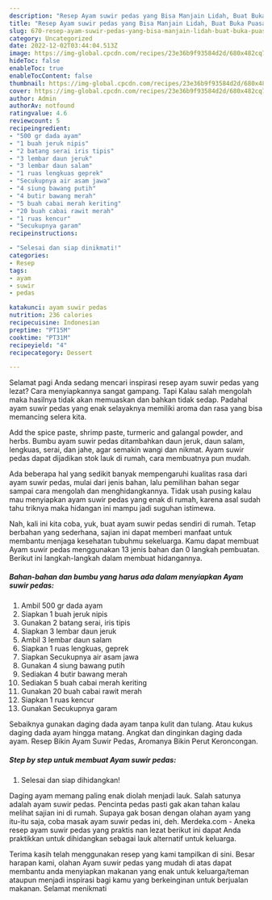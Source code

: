 ```yaml
---
description: "Resep Ayam suwir pedas yang Bisa Manjain Lidah, Buat Buka Puasa Bisa Manjain Lidah"
title: "Resep Ayam suwir pedas yang Bisa Manjain Lidah, Buat Buka Puasa Bisa Manjain Lidah"
slug: 670-resep-ayam-suwir-pedas-yang-bisa-manjain-lidah-buat-buka-puasa-bisa-manjain-lidah
category: Uncategorized
date: 2022-12-02T03:44:04.513Z
image: https://img-global.cpcdn.com/recipes/23e36b9f93584d2d/680x482cq70/ayam-suwir-pedas-foto-resep-utama.jpg
hideToc: false
enableToc: true
enableTocContent: false
thumbnail: https://img-global.cpcdn.com/recipes/23e36b9f93584d2d/680x482cq70/ayam-suwir-pedas-foto-resep-utama.jpg
cover: https://img-global.cpcdn.com/recipes/23e36b9f93584d2d/680x482cq70/ayam-suwir-pedas-foto-resep-utama.jpg
author: Admin
authorAv: notfound
ratingvalue: 4.6
reviewcount: 5
recipeingredient:
- "500 gr dada ayam"
- "1 buah jeruk nipis"
- "2 batang serai iris tipis"
- "3 lembar daun jeruk"
- "3 lembar daun salam"
- "1 ruas lengkuas geprek"
- "Secukupnya air asam jawa"
- "4 siung bawang putih"
- "4 butir bawang merah"
- "5 buah cabai merah keriting"
- "20 buah cabai rawit merah"
- "1 ruas kencur"
- "Secukupnya garam"
recipeinstructions:

- "Selesai dan siap dinikmati!"
categories:
- Resep
tags:
- ayam
- suwir
- pedas

katakunci: ayam suwir pedas 
nutrition: 236 calories
recipecuisine: Indonesian
preptime: "PT15M"
cooktime: "PT31M"
recipeyield: "4"
recipecategory: Dessert

---
```



Selamat pagi Anda sedang mencari inspirasi resep ayam suwir pedas yang lezat? Cara menyiapkannya sangat gampang. Tapi Kalau salah mengolah maka hasilnya tidak akan memuaskan dan bahkan tidak sedap. Padahal ayam suwir pedas yang enak selayaknya memiliki aroma dan rasa yang bisa memancing selera kita.


Add the spice paste, shrimp paste, turmeric and galangal powder, and herbs. Bumbu ayam suwir pedas ditambahkan daun jeruk, daun salam, lengkuas, serai, dan jahe, agar semakin wangi dan nikmat. Ayam suwir pedas dapat dijadikan stok lauk di rumah, cara membuatnya pun mudah.

Ada beberapa hal yang sedikit banyak mempengaruhi kualitas rasa dari ayam suwir pedas, mulai dari jenis bahan, lalu pemilihan bahan segar sampai cara mengolah dan menghidangkannya. Tidak usah pusing kalau mau menyiapkan ayam suwir pedas yang enak di rumah, karena asal sudah tahu triknya maka hidangan ini mampu jadi suguhan istimewa.


Nah, kali ini kita coba, yuk, buat ayam suwir pedas sendiri di rumah. Tetap berbahan yang sederhana, sajian ini dapat memberi manfaat untuk membantu menjaga kesehatan tubuhmu sekeluarga. Kamu dapat membuat Ayam suwir pedas menggunakan 13 jenis bahan dan 0 langkah pembuatan. Berikut ini langkah-langkah dalam membuat hidangannya.

<!--inarticleads1-->

##### Bahan-bahan dan bumbu yang harus ada dalam menyiapkan Ayam suwir pedas:

1. Ambil 500 gr dada ayam
1. Siapkan 1 buah jeruk nipis
1. Gunakan 2 batang serai, iris tipis
1. Siapkan 3 lembar daun jeruk
1. Ambil 3 lembar daun salam
1. Siapkan 1 ruas lengkuas, geprek
1. Siapkan Secukupnya air asam jawa
1. Gunakan 4 siung bawang putih
1. Sediakan 4 butir bawang merah
1. Sediakan 5 buah cabai merah keriting
1. Gunakan 20 buah cabai rawit merah
1. Siapkan 1 ruas kencur
1. Gunakan Secukupnya garam


Sebaiknya gunakan daging dada ayam tanpa kulit dan tulang. Atau kukus daging dada ayam hingga matang. Angkat dan dinginkan daging dada ayam. Resep Bikin Ayam Suwir Pedas, Aromanya Bikin Perut Keroncongan. 

<!--inarticleads2-->

##### Step by step untuk membuat Ayam suwir pedas:


1. Selesai dan siap dihidangkan!

Daging ayam memang paling enak diolah menjadi lauk. Salah satunya adalah ayam suwir pedas. Pencinta pedas pasti gak akan tahan kalau melihat sajian ini di rumah. Supaya gak bosan dengan olahan ayam yang itu-itu saja, coba masak ayam suwir pedas ini, deh. Merdeka.com - Aneka resep ayam suwir pedas yang praktis nan lezat berikut ini dapat Anda praktikkan untuk dihidangkan sebagai lauk alternatif untuk keluarga. 

Terima kasih telah menggunakan resep yang kami tampilkan di sini. Besar harapan kami, olahan Ayam suwir pedas yang mudah di atas dapat membantu anda menyiapkan makanan yang enak untuk keluarga/teman ataupun menjadi inspirasi bagi kamu yang berkeinginan untuk berjualan makanan. Selamat menikmati
